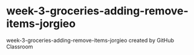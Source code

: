 # week-3-groceries-adding-remove-items-jorgieo
week-3-groceries-adding-remove-items-jorgieo created by GitHub Classroom

